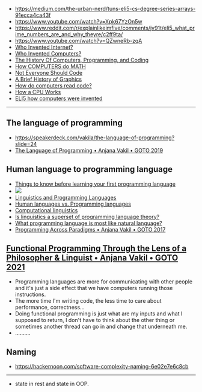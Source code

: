 - https://medium.com/the-urban-nerd/tuns-eli5-cs-degree-series-arrays-91ecca4ca43f
- https://www.youtube.com/watch?v=Xpk67YzOn5w
- https://www.reddit.com/r/explainlikeimfive/comments/jv91t/eli5_what_prime_numbers_are_and_why_theyre/c2ff9ta/
- https://www.youtube.com/watch?v=QZwneRb-zqA
- [Who Invented Internet?](https://www.youtube.com/watch?v=Msyl-stMklk)
- [Who Invented Computers?](https://www.youtube.com/watch?v=vzRqNTX6xgA)
- [The History Of Computers, Programming, and Coding](https://www.youtube.com/watch?v=M4d3FXu9-3I)
- [How COMPUTERS do MATH](https://www.youtube.com/watch?v=VBDoT8o4q00)
- [Not Everyone Should Code](https://www.youtube.com/watch?v=EFwa5Owp0-k)
- [A Brief History of Graphics](https://www.youtube.com/watch?v=QyjyWUrHsFc)
- [How do computers read code?](https://www.youtube.com/watch?v=QXjU9qTsYCc)
- [How a CPU Works](https://www.youtube.com/watch?v=cNN_tTXABUA)
- [ELI5 how computers were invented](https://www.reddit.com/r/explainlikeimfive/comments/jvrlu/eli5_how_computers_were_invented/)

---
## The language of programming
- https://speakerdeck.com/vakila/the-language-of-programming?slide=24
- [The Language of Programming • Anjana Vakil • GOTO 2019](https://www.youtube.com/watch?v=6EdFiISk22k&list=PLEx5khR4g7PLIxNHQ5Ze0Mz6sAXA8vSPE)

## Human language to programming language
- [Things to know before learning your first programming language](https://dev.to/prateekarora/things-to-know-before-starting-your-first-programming-language-4h61)
- ![](https://upload.wikimedia.org/wikipedia/commons/2/2d/Programming_language.png)
- [Linguistics and Programming Languages](https://250bpm.com/blog:95/)
- [Human languages vs. Programming languages](https://medium.com/@anaharris/human-languages-vs-programming-languages-c89410f13252)
- [Computational linguistics](https://medium.com/@shamiksharma/computational-linguistics-8e21f16b7aca)
- [Is linguistics a superset of programming language theory?](https://linguistics.stackexchange.com/questions/35304/is-linguistics-a-superset-of-programming-language-theory)
- [What programming language is most like natural language?](https://stackoverflow.com/questions/491971/what-programming-language-is-most-like-natural-language)
- [Programming Across Paradigms • Anjana Vakil • GOTO 2017](https://www.youtube.com/watch?v=Pg3UeB-5FdA)

## [Functional Programming Through the Lens of a Philosopher & Linguist • Anjana Vakil • GOTO 2021](https://www.youtube.com/watch?v=0kI-as3K4Zo)

- Programming languages are more for communicating with other people and it's just a side effect that we have computers running those instructions.
- The more time I'm writing code, the less time to care about performance, correctness...
- Doing functional programming is just what are my inputs and what I supposed to return, I don't have to think about the other thing or sometimes another thread can go in and change that underneath me.
- ..........
## Naming
- https://hackernoon.com/software-complexity-naming-6e02e7e6c8cb

--------
- state in rest and state in OOP.